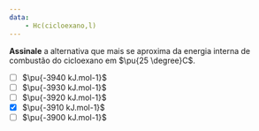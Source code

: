 ```yaml
---
data:
    - Hc(cicloexano,l)
---
```


**Assinale** a alternativa que mais se aproxima da energia interna de combustão do cicloexano em $\pu{25 \degree}C$.

- [ ] $\pu{-3940 kJ.mol-1}$ 
- [ ] $\pu{-3930 kJ.mol-1}$ 
- [ ] $\pu{-3920 kJ.mol-1}$ 
- [x] $\pu{-3910 kJ.mol-1}$ 
- [ ] $\pu{-3900 kJ.mol-1}$
